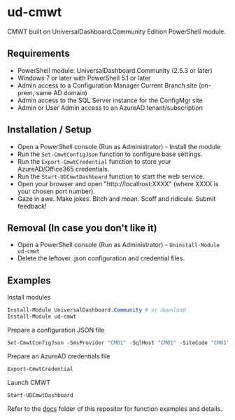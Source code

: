 # ud-cmwt

CMWT built on UniversalDashboard.Community Edition PowerShell module.


## Requirements

* PowerShell module: UniversalDashboard.Community (2.5.3 or later)
* Windows 7 or later with PowerShell 5.1 or later
* Admin access to a Configuration Manager Current Branch site (on-prem, same AD domain)
* Admin access to the SQL Server instance for the ConfigMgr site
* Admin or User Admin access to an AzureAD tenant/subscription

## Installation / Setup

* Open a PowerShell console (Run as Administrator) - Install the module
* Run the ```Set-CmwtConfigJson``` function to configure base settings.
* Run the ```Export-CmwtCredential``` function to store your AzureAD/Office365 credentials.
* Run the ```Start-UDCmwtDashboard``` function to start the web service.
* Open your browser and open "http://localhost:XXXX" (where XXXX is your chosen port number).
* Gaze in awe. Make jokes. Bitch and moan. Scoff and ridicule.  Submit feedback!

## Removal (In case you don't like it)

* Open a PowerShell console (Run as Administrator) - ```Uninstall-Module ud-cmwt```
* Delete the leftover .json configuration and credential files.

## Examples

Install modules

```powershell
Install-Module UniversalDashboard.Community # or download
Install-Module ud-cmwt
```

Prepare a configuration JSON file

```powershell
Set-CmwtConfigJson -SmsProvider "CM01" -SqlHost "CM01" -SiteCode "CM01"
```

Prepare an AzureAD credentials file

```powershell
Export-CmwtCredential
```

Launch CMWT

```powershell
Start-UDCmwtDashboard
```

Refer to the [docs](https://github.com/Skatterbrainz/ud-cmwt/tree/master/doc) folder of this repositor for function examples and details.

